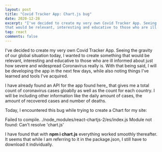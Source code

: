 ```yaml
---
layout: post
title: "Covid Tracker App: Chart.js bug"
date: 2020-12-28
excerpt: "I've decided to create my very own Covid Tracker App. Seeing the gravity of our global situation today, I wanted to create something 
that would be relevant, interesting and educative to those who are ill informed about just how severe and widespread Coronavirus really is..."
tag: react
comments: false
---
```


I've decided to create my very own Covid Tracker App. Seeing the gravity of our global situation today, I wanted to create something 
that would be relevant, interesting and educative to those who are ill informed about just how severe and widespread Coronavirus really is. With that being said,
I will be developing the app in the next few days, while also noting things I've learned and tools I've acquired.

I have already found an API for the app found here_ that gives me a total count of coronavirus cases gloablly as well as the count for each country. I will
be including other information like the daily amount of cases, the amount of recovered cases and number of deaths. 

Today, I encountered this bug while trying to create a Chart for my site: 

Failed to compile.
./node_modules/react-chartjs-2/es/index.js
Module not found: Can't resolve 'chart.js'


I have found that with **npm i chart.js** everything worked smoothly thereafter. It seems that while I am referring to it in the package.json, I still have to download it
individually. 
